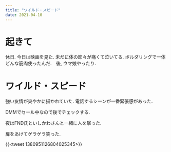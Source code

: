 ```yaml
---
title: "ワイルド・スピード"
date: 2021-04-10
---
```


# 起きて
休日. 今日は映画を見た. 未だに体の節々が痛くて泣いてる. ボルダリングで一体どんな筋肉使ったんだ.　後, ウマ娘やったり.


# ワイルド・スピード
強い友情が爽やかに描かれていた. 電話するシーンが一番緊張感があった.

DMMでセール中なので後でチェックする.

夜はFND氏といしかわさんと一緒に人を撃った.

扉をあけてゲラゲラ笑った.

{{<tweet 1380951126804025345>}}